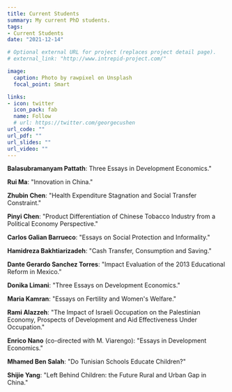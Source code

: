 ```yaml
---
title: Current Students
summary: My current PhD students.
tags:
- Current Students
date: "2021-12-14"

# Optional external URL for project (replaces project detail page).
# external_link: "http://www.intrepid-project.com/"

image:
  caption: Photo by rawpixel on Unsplash
  focal_point: Smart

links:
- icon: twitter
  icon_pack: fab
  name: Follow
  # url: https://twitter.com/georgecushen
url_code: ""
url_pdf: ""
url_slides: ""
url_video: ""
---
```


__Balasubramanyam Pattath__: Three Essays in Development Economics."
 
__Rui Ma__: "Innovation in China."

__Zhubin Chen__: "Health Expenditure Stagnation and Social Transfer Constraint." 
 
__Pinyi Chen__: "Product Differentiation of Chinese Tobacco Industry from a Political Economy Perspective."

__Carlos Galian Barrueco__: "Essays on Social Protection and Informality."

__Hamidreza Bakhtiarizadeh__: "Cash Transfer, Consumption and Saving."

__Dante Gerardo Sanchez Torres__: "Impact Evaluation of the 2013 Educational Reform in Mexico."

__Donika Limani__: "Three Essays on Development Economics." 

__Maria Kamran__: "Essays on Fertility and Women's Welfare."


__Rami Alazzeh__: "The Impact of Israeli Occupation on the Palestinian Economy, Prospects of Development and Aid Effectiveness Under Occupation." 

__Enrico Nano__ (co-directed with M. Viarengo): "Essays in Development Economics."  

__Mhamed Ben Salah__: "Do Tunisian Schools Educate Children?"

__Shijie Yang__: "Left Behind Children: the Future Rural and Urban Gap in China." 
